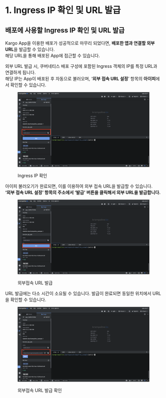 # 1. Ingress IP 확인 및 URL 발급

## 배포에 사용할 Ingress IP 확인 및 URL 발급

Kargo App을 이용한 배포가 성공적으로 마무리 되었다면, **배포한 앱과 연결할 외부 URL**을 발급할 수 있습니다.\
해당 URL을 통해 배포된 App에 접근할 수 있습니다.

외부 URL 발급 시, 쿠버네티스 배포 구성에 포함된 Ingress 객체의 IP를 특정 URL과 연결하게 됩니다.\
해당 IP는 App이 배포된 후 자동으로 불러오며, ‘**외부 접속 URL 설정**’ 항목의 **아이피**에서 확인할 수 있습니다.

<figure><img src="../../../.gitbook/assets/image.png" alt=""><figcaption><p>Ingress IP 확인</p></figcaption></figure>

아이피 불러오기가 완료되면, 이를 이용하여 외부 접속 URL을 발급할 수 있습니다.\
**‘외부 접속 URL 설정’ 항목의 주소에서 ‘발급' 버튼을 클릭해서 외부 URL을 발급합니다.**

<figure><img src="../../../.gitbook/assets/image (1).png" alt=""><figcaption><p>외부접속 URL 발급</p></figcaption></figure>

URL 발급에는 다소 시간이 소요될 수 있습니다. 발급이 완료되면 동일한 위치에서 URL을 확인할 수 있습니다.

<figure><img src="../../../.gitbook/assets/image (3).png" alt=""><figcaption><p>외부접속 URL 발급 확인</p></figcaption></figure>
